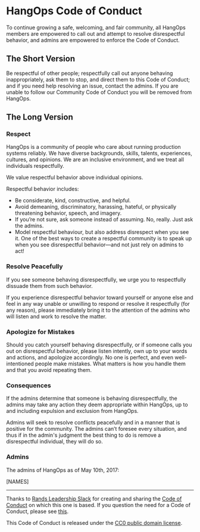 # HangOps Code of Conduct

To continue growing a safe, welcoming, and fair community, all HangOps members are empowered to call out and attempt to resolve disrespectful behavior, and admins are empowered to enforce the Code of Conduct.

## The Short Version

Be respectful of other people; respectfully call out anyone behaving inappropriately, ask them to stop, and direct them to this Code of Conduct; and if you need help resolving an issue, contact the admins. If you are unable to follow our Community Code of Conduct you will be removed from HangOps.

## The Long Version

### Respect

HangOps is a community of people who care about running production systems reliably. We have diverse backgrounds, skills, talents, experiences, cultures, and opinions. We are an inclusive environment, and we treat all individuals respectfully.

We value respectful behavior above individual opinions.

Respectful behavior includes:

* Be considerate, kind, constructive, and helpful.
* Avoid demeaning, discriminatory, harassing, hateful, or physically threatening behavior, speech, and imagery.
* If you’re not sure, ask someone instead of assuming. No, really. Just ask the admins.
* Model respectful behaviour, but also address disrespect when you see it. One of the best ways to create a respectful community is to speak up when you see disrespectful behavior—and not just rely on admins to act!

### Resolve Peacefully

If you see someone behaving disrespectfully, we urge you to respectfully dissuade them from such behavior.

If you experience disrespectful behavior toward yourself or anyone else and feel in any way unable or unwilling to respond or resolve it respectfully (for any reason), please immediately bring it to the attention of the admins who will listen and work to resolve the matter.

### Apologize for Mistakes

Should you catch yourself behaving disrespectfully, or if someone calls you out on disrespectful behavior, please listen intently, own up to your words and actions, and apologize accordingly. No one is perfect, and even well-intentioned people make mistakes. What matters is how you handle them and that you avoid repeating them.

### Consequences

If the admins determine that someone is behaving disrespectfully, the admins may take any action they deem appropriate within HangOps, up to and including expulsion and exclusion from HangOps.

Admins will seek to resolve conflicts peacefully and in a manner that is positive for the community. The admins can’t foresee every situation, and thus if in the admin's judgment the best thing to do is remove a disrespectful individual, they will do so.

### Admins

The admins of HangOps as of May 10th, 2017:

[NAMES]

---

Thanks to [Rands Leadership Slack](http://randsinrepose.com/welcome-to-rands-leadership-slack/) for creating and sharing the [Code of Conduct](https://github.com/randsleadershipslack/documents-and-resources/blob/master/code-of-conduct.md) on which this one is based. If you question the need for a Code of Conduct, please see [this](http://indiewebcamp.com/code-of-conduct-why).

This Code of Conduct is released under the [CC0 public domain license](https://creativecommons.org/publicdomain/zero/1.0/).
